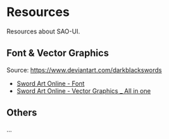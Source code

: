# Resources

Resources about SAO-UI.

## Font & Vector Graphics

Source: <https://www.deviantart.com/darkblackswords>

- [Sword Art Online - Font](https://www.deviantart.com/darkblackswords/art/Sword-Art-Online-Font-Download-426603647)
- [Sword Art Online - Vector Graphics _ All in one](https://darkblackswords.deviantart.com/art/Sword-Art-Online-Vector-Graphics-All-in-one-467548908)

## Others

...